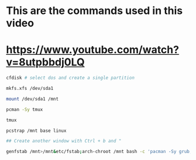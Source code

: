# This are the commands used in this video
# https://www.youtube.com/watch?v=8utpbbdj0LQ

```bash
cfdisk # select dos and create a single partition

mkfs.xfs /dev/sda1

mount /dev/sda1 /mnt

pcman -Sy tmux

tmux

pcstrap /mnt base linux

## Create another window with Ctrl + b and "

genfstab /mnt>/mnt&etc/fstab;arch-chroot /mnt bash -c 'pacman -Sy grub;grub-install /dev/sda;grub-mkconfig -o /boot/grub/grub.cfg';reboot
```
